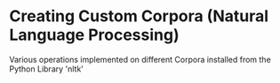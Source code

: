 # Creating Custom Corpora (Natural Language Processing)
Various operations implemented on different Corpora installed from the Python Library 'nltk'
